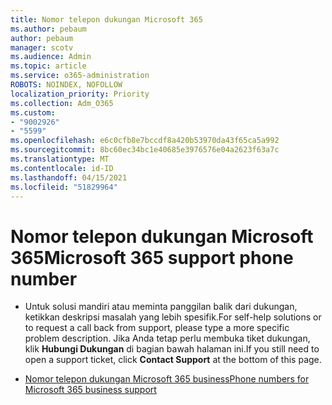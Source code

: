 ```yaml
---
title: Nomor telepon dukungan Microsoft 365
ms.author: pebaum
author: pebaum
manager: scotv
ms.audience: Admin
ms.topic: article
ms.service: o365-administration
ROBOTS: NOINDEX, NOFOLLOW
localization_priority: Priority
ms.collection: Adm_O365
ms.custom:
- "9002926"
- "5599"
ms.openlocfilehash: e6c0cfb8e7bccdf8a420b53970da43f65ca5a992
ms.sourcegitcommit: 8bc60ec34bc1e40685e3976576e04a2623f63a7c
ms.translationtype: MT
ms.contentlocale: id-ID
ms.lasthandoff: 04/15/2021
ms.locfileid: "51829964"
---
```

# <a name="microsoft-365-support-phone-number"></a><span data-ttu-id="9cc3d-102">Nomor telepon dukungan Microsoft 365</span><span class="sxs-lookup"><span data-stu-id="9cc3d-102">Microsoft 365 support phone number</span></span>

- <span data-ttu-id="9cc3d-103">Untuk solusi mandiri atau meminta panggilan balik dari dukungan, ketikkan deskripsi masalah yang lebih spesifik.</span><span class="sxs-lookup"><span data-stu-id="9cc3d-103">For self-help solutions or to request a call back from support, please type a more specific problem description.</span></span>  <span data-ttu-id="9cc3d-104">Jika Anda tetap perlu membuka tiket dukungan, klik **Hubungi Dukungan** di bagian bawah halaman ini.</span><span class="sxs-lookup"><span data-stu-id="9cc3d-104">If you still need to open a support ticket, click **Contact Support** at the bottom of this page.</span></span>

- [<span data-ttu-id="9cc3d-105">Nomor telepon dukungan Microsoft 365 business</span><span class="sxs-lookup"><span data-stu-id="9cc3d-105">Phone numbers for Microsoft 365 business support</span></span>](https://docs.microsoft.com/microsoft-365/admin/contact-support-for-business-products?view=o365-worldwide&tabs=phone)
